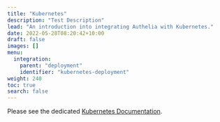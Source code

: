```yaml
---
title: "Kubernetes"
description: "Test Description"
lead: "An introduction into integrating Authelia with Kubernetes."
date: 2022-05-28T08:20:42+10:00
draft: false
images: []
menu:
  integration:
    parent: "deployment"
    identifier: "kubernetes-deployment"
weight: 240
toc: true
search: false
---
```


Please see the dedicated [Kubernetes Documentation](../kubernetes/introduction/index.md).

